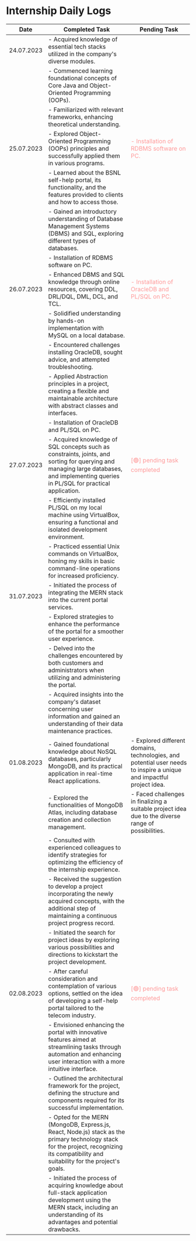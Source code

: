# Internship Daily Logs

| Date       | Completed Task                                                                                                                                                                               | Pending Task                    |
|------------|----------------------------------------------------------------------------------------------------------------------------------------------------------------------------------------------|---------------------------------|
| 24.07.2023 | - Acquired knowledge of essential tech stacks utilized in the company's diverse modules.                                                                                                    |                            |
|            | - Commenced learning foundational concepts of Core Java and Object-Oriented Programming (OOPs).                                                                                             |                                 |
|            | - Familiarized with relevant frameworks, enhancing theoretical understanding.                                                                                                               |                                 |
| 25.07.2023 | - Explored Object-Oriented Programming (OOPs) principles and successfully applied them in various programs.                                                                               | <span style="color: #FF9999;">- Installation of RDBMS software on PC.</span>         |
|            | - Learned about the BSNL self-help portal, its functionality, and the features provided to clients and how to access those.                                                                |                                 |
|            | - Gained an introductory understanding of Database Management Systems (DBMS) and SQL, exploring different types of databases.                                                            |                                 |
|            | - Installation of RDBMS software on PC.                                                                                                                                                   |                                 |
| 26.07.2023 | - Enhanced DBMS and SQL knowledge through online resources, covering DDL, DRL/DQL, DML, DCL, and TCL.                                                                                    | <span style="color: #FF9999;">- Installation of OracleDB and PL/SQL on PC.</span> |
|            | - Solidified understanding by hands-on implementation with MySQL on a local database.                                                                                                     |                                 |
|            | - Encountered challenges installing OracleDB, sought advice, and attempted troubleshooting.                                                                                                |                                 |
|            | - Applied Abstraction principles in a project, creating a flexible and maintainable architecture with abstract classes and interfaces.                                                    |                                 |
|            | - Installation of OracleDB and PL/SQL on PC.                                                                                                                                             |                                 |
| 27.07.2023 | - Acquired knowledge of SQL concepts such as constraints, joints, and sorting for querying and managing large databases, and implementing queries in PL/SQL for practical application. | <span style="color: #FF9999;">[🟢] pending task completed</span>    |
|            | - Efficiently installed PL/SQL on my local machine using VirtualBox, ensuring a functional and isolated development environment.                                                            |                                 |
|            | - Practiced essential Unix commands on VirtualBox, honing my skills in basic command-line operations for increased proficiency.                                                             |                                 |
| 31.07.2023 | - Initiated the process of integrating the MERN stack into the current portal services.                                                                                                  |  |
|            | - Explored strategies to enhance the performance of the portal for a smoother user experience.                                                                                            |                                 |
|            | - Delved into the challenges encountered by both customers and administrators when utilizing and administering the portal.                                                               |                                 |
|            | - Acquired insights into the company's dataset concerning user information and gained an understanding of their data maintenance practices.                                              |                                 |
| 01.08.2023 | - Gained foundational knowledge about NoSQL databases, particularly MongoDB, and its practical application in real-time React applications.                                             | - Explored different domains, technologies, and potential user needs to inspire a unique and impactful project idea. |
|            | - Explored the functionalities of MongoDB Atlas, including database creation and collection management.                                                                                  | - Faced challenges in finalizing a suitable project idea due to the diverse range of possibilities. |
|            | - Consulted with experienced colleagues to identify strategies for optimizing the efficiency of the internship experience.                                                               |                                 |
|            | - Received the suggestion to develop a project incorporating the newly acquired concepts, with the additional step of maintaining a continuous project progress record.             |                                 |
|            | - Initiated the search for project ideas by exploring various possibilities and directions to kickstart the project development.                                                   |                                 |
| 02.08.2023 | - After careful consideration and contemplation of various options, settled on the idea of developing a self-help portal tailored to the telecom industry.                          |     <span style="color: #FF9999;">[🟢] pending task completed</span>                             |
|            | - Envisioned enhancing the portal with innovative features aimed at streamlining tasks through automation and enhancing user interaction with a more intuitive interface.        |                                 |
|            | - Outlined the architectural framework for the project, defining the structure and components required for its successful implementation.                                            |                                 |
|            | - Opted for the MERN (MongoDB, Express.js, React, Node.js) stack as the primary technology stack for the project, recognizing its compatibility and suitability for the project's goals. |                                 |
|            | - Initiated the process of acquiring knowledge about full-stack application development using the MERN stack, including an understanding of its advantages and potential drawbacks. |                                 |
